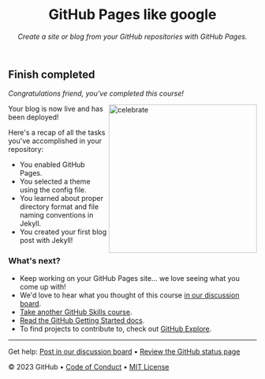 <header>

<!--
  <<< Author notes: Course header >>>
  Include a 1280×640 image, course title in sentence case, and a concise description in emphasis.
  In your repository settings: enable template repository, add your 1280×640 social image, auto delete head branches.
  Add your open source license, GitHub uses MIT license.
-->

# GitHub Pages like google

_Create a site or blog from your GitHub repositories with GitHub Pages._

</header>

<!--
  <<< Author notes: Finish >>>
  Review what we learned, ask for feedback, provide next steps.
-->

## Finish completed

_Congratulations friend, you've completed this course!_

<img src=https://octodex.github.com/images/constructocat2.jpg alt=celebrate width=300 align=right>

Your blog is now live and has been deployed!

Here's a recap of all the tasks you've accomplished in your repository:

- You enabled GitHub Pages.
- You selected a theme using the config file.
- You learned about proper directory format and file naming conventions in Jekyll.
- You created your first blog post with Jekyll!

### What's next?

- Keep working on your GitHub Pages site... we love seeing what you come up with!
- We'd love to hear what you thought of this course [in our discussion board](https://github.com/orgs/skills/discussions/categories/github-pages).
- [Take another GitHub Skills course](https://github.com/skills).
- [Read the GitHub Getting Started docs](https://docs.github.com/en/get-started).
- To find projects to contribute to, check out [GitHub Explore](https://github.com/explore).

<footer>

<!--
  <<< Author notes: Footer >>>
  Add a link to get support, GitHub status page, code of conduct, license link.
-->

---

Get help: [Post in our discussion board](https://github.com/orgs/skills/discussions/categories/github-pages) &bull; [Review the GitHub status page](https://www.githubstatus.com/)

&copy; 2023 GitHub &bull; [Code of Conduct](https://www.contributor-covenant.org/version/2/1/code_of_conduct/code_of_conduct.md) &bull; [MIT License](https://gh.io/mit)

</footer>
